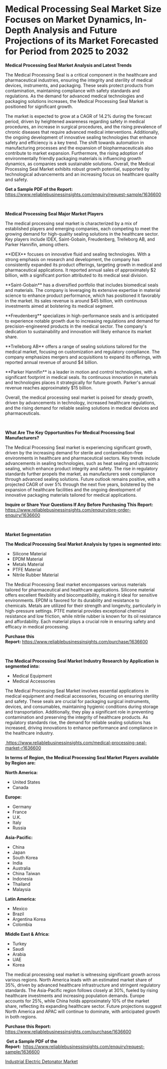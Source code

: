 <p><h1>Medical Processing Seal Market Size Focuses on Market Dynamics, In-Depth Analysis and Future Projections of its Market Forecasted for Period from 2025 to 2032</h1></p><p><strong>Medical Processing Seal Market Analysis and Latest Trends</strong></p>
<p><p>The Medical Processing Seal is a critical component in the healthcare and pharmaceutical industries, ensuring the integrity and sterility of medical devices, instruments, and packaging. These seals protect products from contamination, maintaining compliance with safety standards and regulations. As the demand for advanced medical technologies and packaging solutions increases, the Medical Processing Seal Market is positioned for significant growth.</p><p>The market is expected to grow at a CAGR of 14.2% during the forecast period, driven by heightened awareness regarding safety in medical procedures, an increase in surgical procedures, and the rising prevalence of chronic diseases that require advanced medical interventions. Additionally, the ongoing development of innovative sealing technologies that enhance safety and efficiency is a key trend. The shift towards automation in manufacturing processes and the expansion of biopharmaceuticals also contribute to market expansion. Furthermore, the rising adoption of environmentally friendly packaging materials is influencing growth dynamics, as companies seek sustainable solutions. Overall, the Medical Processing Seal Market exhibits robust growth potential, supported by technological advancements and an increasing focus on healthcare quality and safety.</p></p>
<p><strong>Get a Sample PDF of the Report:&nbsp;</strong> <a href="https://www.reliablebusinessinsights.com/enquiry/request-sample/1636600?utm_campaign=3586&utm_medium=2&utm_source=Github&utm_content=ia&utm_term=23032025&utm_id=medical-processing-seal">https://www.reliablebusinessinsights.com/enquiry/request-sample/1636600</a></p>
<p>&nbsp;</p>
<p><strong>Medical Processing Seal Major Market Players</strong></p>
<p><p>The medical processing seal market is characterized by a mix of established players and emerging companies, each competing to meet the growing demand for high-quality sealing solutions in the healthcare sector. Key players include IDEX, Saint-Gobain, Freudenberg, Trelleborg AB, and Parker Hannifin, among others.</p><p>**IDEX** focuses on innovative fluid and sealing technologies. With a strong emphasis on research and development, the company has consistently expanded its product offerings, targeting growth in medical and pharmaceutical applications. It reported annual sales of approximately $2 billion, with a significant portion attributed to its medical seal division.</p><p>**Saint-Gobain** has a diversified portfolio that includes biomedical seals and materials. The company is leveraging its extensive expertise in material science to enhance product performance, which has positioned it favorably in the market. Its sales revenue is around $45 billion, with continuous investments aimed at bolstering its medical segment.</p><p>**Freudenberg** specializes in high-performance seals and is anticipated to experience notable growth due to increasing regulations and demand for precision-engineered products in the medical sector. The company's dedication to sustainability and innovation will likely enhance its market share.</p><p>**Trelleborg AB** offers a range of sealing solutions tailored for the medical market, focusing on customization and regulatory compliance. The company emphasizes mergers and acquisitions to expand its offerings, with reported annual revenue of around $4 billion.</p><p>**Parker Hannifin** is a leader in motion and control technologies, with a significant footprint in medical seals. Its continuous innovation in materials and technologies places it strategically for future growth. Parker's annual revenue reaches approximately $15 billion.</p><p>Overall, the medical processing seal market is poised for steady growth, driven by advancements in technology, increased healthcare regulations, and the rising demand for reliable sealing solutions in medical devices and pharmaceuticals.</p></p>
<p>&nbsp;</p>
<p><strong>What Are The Key Opportunities For Medical Processing Seal Manufacturers?</strong></p>
<p><p>The Medical Processing Seal market is experiencing significant growth, driven by the increasing demand for sterile and contamination-free environments in healthcare and pharmaceutical sectors. Key trends include advancements in sealing technologies, such as heat sealing and ultrasonic sealing, which enhance product integrity and safety. The rise in regulatory standards further propels the market, as manufacturers seek compliance through advanced sealing solutions. Future outlook remains positive, with a projected CAGR of over 5% through the next five years, bolstered by the expansion of healthcare facilities and the ongoing development of innovative packaging materials tailored for medical applications.</p></p>
<p><strong>Inquire or Share Your Questions If Any Before Purchasing This Report:</strong> <a href="https://www.reliablebusinessinsights.com/enquiry/pre-order-enquiry/1636600?utm_campaign=3586&utm_medium=2&utm_source=Github&utm_content=ia&utm_term=23032025&utm_id=medical-processing-seal">https://www.reliablebusinessinsights.com/enquiry/pre-order-enquiry/1636600</a></p>
<p>&nbsp;</p>
<p><strong>Market Segmentation</strong></p>
<p><strong>The Medical Processing Seal Market Analysis by types is segmented into:</strong></p>
<p><ul><li>Silicone Material</li><li>EPDM Material</li><li>Metals Material</li><li>PTFE Material</li><li>Nitrile Rubber Material</li></ul></p>
<p><p>The Medical Processing Seal market encompasses various materials tailored for pharmaceutical and healthcare applications. Silicone material offers excellent flexibility and biocompatibility, making it ideal for sensitive environments. EPDM is favored for its durability and resistance to chemicals. Metals are utilized for their strength and longevity, particularly in high-pressure settings. PTFE material provides exceptional chemical resistance and low friction, while nitrile rubber is known for its oil resistance and affordability. Each material plays a crucial role in ensuring safety and efficacy in medical processing.</p></p>
<p><strong>Purchase this Report:&nbsp;</strong><a href="https://www.reliablebusinessinsights.com/purchase/1636600?utm_campaign=3586&utm_medium=2&utm_source=Github&utm_content=ia&utm_term=23032025&utm_id=medical-processing-seal">https://www.reliablebusinessinsights.com/purchase/1636600</a></p>
<p>&nbsp;</p>
<p><strong>The Medical Processing Seal Market Industry Research by Application is segmented into:</strong></p>
<p><ul><li>Medical Equipment</li><li>Medical Accessories</li></ul></p>
<p><p>The Medical Processing Seal Market involves essential applications in medical equipment and medical accessories, focusing on ensuring sterility and safety. These seals are crucial for packaging surgical instruments, devices, and consumables, maintaining hygienic conditions during storage and transportation. Additionally, they play a significant role in preventing contamination and preserving the integrity of healthcare products. As regulatory standards rise, the demand for reliable sealing solutions has increased, driving innovations to enhance performance and compliance in the healthcare industry.</p></p>
<p><a href="https://www.reliablebusinessinsights.com/medical-processing-seal-market-r1636600?utm_campaign=3586&utm_medium=2&utm_source=Github&utm_content=ia&utm_term=23032025&utm_id=medical-processing-seal">&nbsp;https://www.reliablebusinessinsights.com/medical-processing-seal-market-r1636600</a></p>
<p><strong>In terms of Region, the Medical Processing Seal Market Players available by Region are:</strong></p>
<p>
    <p> <strong> North America: </strong>
        <ul>
            <li>United States</li>
            <li>Canada</li>
        </ul>
        </p> 
    <p> <strong> Europe: </strong>
        <ul>
            <li>Germany</li>
            <li>France</li>
            <li>U.K.</li>
            <li>Italy</li>
            <li>Russia</li>
        </ul>
        </p> 
    <p> <strong> Asia-Pacific: </strong>
        <ul>
            <li>China</li>
            <li>Japan</li>
            <li>South Korea</li>
            <li>India</li>
            <li>Australia</li>
            <li>China Taiwan</li>
            <li>Indonesia</li>
            <li>Thailand</li>
            <li>Malaysia</li>
        </ul>
        </p> 
    <p> <strong> Latin America: </strong>
        <ul>
            <li>Mexico</li>
            <li>Brazil</li>
            <li>Argentina Korea</li>
            <li>Colombia</li>
        </ul>
        </p> 
    <p> <strong> Middle East & Africa: </strong>
        <ul>
            <li>Turkey</li>
            <li>Saudi</li>
            <li>Arabia</li>
            <li>UAE</li>
            <li>Korea</li>
        </ul>
    </p>
    </p>
<p><p>The medical processing seal market is witnessing significant growth across various regions. North America leads with an estimated market share of 35%, driven by advanced healthcare infrastructure and stringent regulatory standards. The Asia-Pacific region follows closely at 30%, fueled by rising healthcare investments and increasing population demands. Europe accounts for 25%, while China holds approximately 10% of the market share, reflecting its expanding healthcare sector. Future projections suggest North America and APAC will continue to dominate, with anticipated growth in both regions.</p></p>
<p><strong>Purchase this Report: </strong><a href="https://www.reliablebusinessinsights.com/purchase/1636600?utm_campaign=3586&utm_medium=2&utm_source=Github&utm_content=ia&utm_term=23032025&utm_id=medical-processing-seal">https://www.reliablebusinessinsights.com/purchase/1636600</a></p>
<p>&nbsp;<strong>Get a Sample PDF of the Report:&nbsp;&nbsp;</strong><a href="https://www.reliablebusinessinsights.com/enquiry/request-sample/1636600?utm_campaign=3586&utm_medium=2&utm_source=Github&utm_content=ia&utm_term=23032025&utm_id=medical-processing-seal">https://www.reliablebusinessinsights.com/enquiry/request-sample/1636600</a></p>
<p><strong></strong></p>
<p><p><a href="https://github.com/kukamedogas/Market-Research-Report-List-1/blob/main/industrial-electric-detonator-market.md?utm_campaign=3586&utm_medium=2&utm_source=Github&utm_content=ia&utm_term=23032025&utm_id=medical-processing-seal">Industrial Electric Detonator Market</a></p></p>